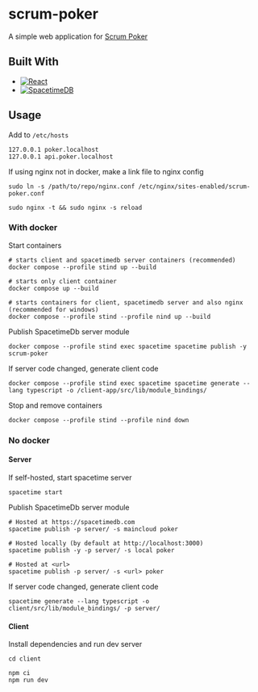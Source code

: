 # scrum-poker

A simple web application for [Scrum Poker](https://en.wikipedia.org/wiki/Planning_poker)

## Built With

* [![React][React.js]][React-url]
* [![SpacetimeDB][SpacetimeDB.com]][SpacetimeDB-url]

## Usage

Add to `/etc/hosts`

```text
127.0.0.1 poker.localhost
127.0.0.1 api.poker.localhost
```

If using nginx not in docker, make a link file to nginx config

```shell
sudo ln -s /path/to/repo/nginx.conf /etc/nginx/sites-enabled/scrum-poker.conf

sudo nginx -t && sudo nginx -s reload
```

### With docker

Start containers

```shell
# starts client and spacetimedb server containers (recommended)
docker compose --profile stind up --build

# starts only client container
docker compose up --build

# starts containers for client, spacetimedb server and also nginx (recommended for windows)
docker compose --profile stind --profile nind up --build
```

Publish SpacetimeDb server module

```shell
docker compose --profile stind exec spacetime spacetime publish -y scrum-poker
```

If server code changed, generate client code

```shell
docker compose --profile stind exec spacetime spacetime generate --lang typescript -o /client-app/src/lib/module_bindings/
```

Stop and remove containers

```shell
docker compose --profile stind --profile nind down
```

### No docker

#### Server

If self-hosted, start spacetime server

```shell
spacetime start
```

Publish SpacetimeDb server module

```shell
# Hosted at https://spacetimedb.com
spacetime publish -p server/ -s maincloud poker

# Hosted locally (by default at http://localhost:3000)
spacetime publish -y -p server/ -s local poker

# Hosted at <url>
spacetime publish -p server/ -s <url> poker
```

If server code changed, generate client code

```shell
spacetime generate --lang typescript -o client/src/lib/module_bindings/ -p server/
```

#### Client

Install dependencies and run dev server

```shell
cd client

npm ci
npm run dev
```

<!-- MARKDOWN LINKS & IMAGES -->
<!-- https://www.markdownguide.org/basic-syntax/#reference-style-links -->
[React.js]: https://img.shields.io/badge/React-20232A?style=for-the-badge&logo=react&logoColor=61DAFB
[React-url]: https://reactjs.org
[SpacetimeDB.com]: https://img.shields.io/badge/SpacetimeDB-20232A?style=for-the-badge
[SpacetimeDB-url]: https://spacetimedb.com
